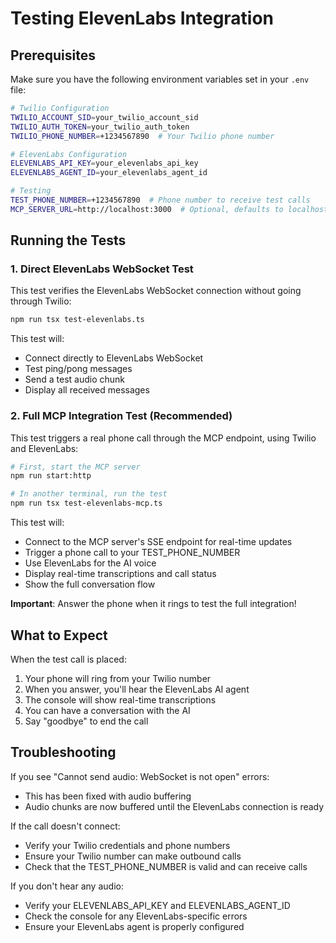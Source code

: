 # Testing ElevenLabs Integration

## Prerequisites

Make sure you have the following environment variables set in your `.env` file:

```bash
# Twilio Configuration
TWILIO_ACCOUNT_SID=your_twilio_account_sid
TWILIO_AUTH_TOKEN=your_twilio_auth_token
TWILIO_PHONE_NUMBER=+1234567890  # Your Twilio phone number

# ElevenLabs Configuration
ELEVENLABS_API_KEY=your_elevenlabs_api_key
ELEVENLABS_AGENT_ID=your_elevenlabs_agent_id

# Testing
TEST_PHONE_NUMBER=+1234567890  # Phone number to receive test calls
MCP_SERVER_URL=http://localhost:3000  # Optional, defaults to localhost:3000
```

## Running the Tests

### 1. Direct ElevenLabs WebSocket Test

This test verifies the ElevenLabs WebSocket connection without going through Twilio:

```bash
npm run tsx test-elevenlabs.ts
```

This test will:
- Connect directly to ElevenLabs WebSocket
- Test ping/pong messages
- Send a test audio chunk
- Display all received messages

### 2. Full MCP Integration Test (Recommended)

This test triggers a real phone call through the MCP endpoint, using Twilio and ElevenLabs:

```bash
# First, start the MCP server
npm run start:http

# In another terminal, run the test
npm run tsx test-elevenlabs-mcp.ts
```

This test will:
- Connect to the MCP server's SSE endpoint for real-time updates
- Trigger a phone call to your TEST_PHONE_NUMBER
- Use ElevenLabs for the AI voice
- Display real-time transcriptions and call status
- Show the full conversation flow

**Important**: Answer the phone when it rings to test the full integration!

## What to Expect

When the test call is placed:
1. Your phone will ring from your Twilio number
2. When you answer, you'll hear the ElevenLabs AI agent
3. The console will show real-time transcriptions
4. You can have a conversation with the AI
5. Say "goodbye" to end the call

## Troubleshooting

If you see "Cannot send audio: WebSocket is not open" errors:
- This has been fixed with audio buffering
- Audio chunks are now buffered until the ElevenLabs connection is ready

If the call doesn't connect:
- Verify your Twilio credentials and phone numbers
- Ensure your Twilio number can make outbound calls
- Check that the TEST_PHONE_NUMBER is valid and can receive calls

If you don't hear any audio:
- Verify your ELEVENLABS_API_KEY and ELEVENLABS_AGENT_ID
- Check the console for any ElevenLabs-specific errors
- Ensure your ElevenLabs agent is properly configured